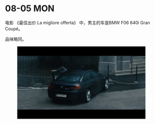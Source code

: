 # 08-05 MON

电影 《最佳出价 La migliore offerta》 中，男主的车是BMW F06 640i Gran Coupé。

品味略同。

<figure><img src="../../.gitbook/assets/Screenshot 2024-08-06 at 16.45.33.png" alt=""><figcaption></figcaption></figure>
